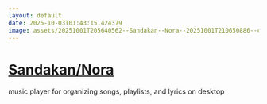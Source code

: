 ```yaml
---
layout: default
date: 2025-10-03T01:43:15.424379
image: assets/20251001T205640562--Sandakan--Nora--20251001T210650886--cropped.png
---
```


# [Sandakan/Nora](https://github.com/Sandakan/Nora)

music player for organizing songs, playlists, and lyrics on desktop
